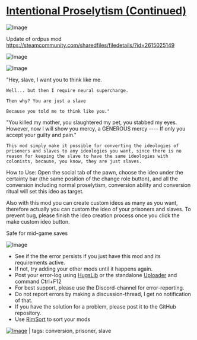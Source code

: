 # [Intentional Proselytism (Continued)](https://steamcommunity.com/sharedfiles/filedetails/?id=3361248013)

![Image](https://i.imgur.com/buuPQel.png)

Update of ordpus mod https://steamcommunity.com/sharedfiles/filedetails/?id=2615025149

![Image](https://i.imgur.com/pufA0kM.png)
	
![Image](https://i.imgur.com/Z4GOv8H.png)

"Hey, slave, I want you to think like me.

    Well... but then I require neural supercharge.

    Then why? You are just a slave

    Because you told me to think like you."

   "You killed my mother, you slaughtered my pet, you stabbed my eyes.
     However, now I will show you mercy, a GENEROUS mercy
     ---- If only you accept your guilty and pain."

    This mod simply make it possible for converting the ideologies of prisoners and slaves to any ideologies you want, since there is no reason for keeping the slave to have the same ideologies with colonists, because, you know, they are just slaves.

How to Use:
Open the social tab of the pawn, choose the ideo under the certainty bar (the same position of the change role button), and all the conversion including normal proselytism, conversion ability and conversion ritual will set this ideo as target.

Also with this mod you can create custom ideos as many as you want, therefore actually you can custom the ideo of your prisoners and slaves. To prevent bug, please finish the ideo creation process once you click the make custom ideo button.

Safe for mid-game saves

![Image](https://i.imgur.com/PwoNOj4.png)



-  See if the the error persists if you just have this mod and its requirements active.
-  If not, try adding your other mods until it happens again.
-  Post your error-log using [HugsLib](https://steamcommunity.com/workshop/filedetails/?id=818773962) or the standalone [Uploader](https://steamcommunity.com/sharedfiles/filedetails/?id=2873415404) and command Ctrl+F12
-  For best support, please use the Discord-channel for error-reporting.
-  Do not report errors by making a discussion-thread, I get no notification of that.
-  If you have the solution for a problem, please post it to the GitHub repository.
-  Use [RimSort](https://github.com/RimSort/RimSort/releases/latest) to sort your mods

 

[![Image](https://img.shields.io/github/v/release/emipa606/IntentionalProselytism?label=latest%20version&style=plastic&color=9f1111&labelColor=black)](https://steamcommunity.com/sharedfiles/filedetails/changelog/3361248013) | tags: conversion,  prisoner,  slave
